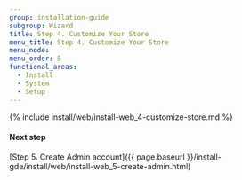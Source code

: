 ```yaml
---
group: installation-guide
subgroup: Wizard
title: Step 4. Customize Your Store
menu_title: Step 4. Customize Your Store
menu_node:
menu_order: 5
functional_areas:
  - Install
  - System
  - Setup
---
```


{% include install/web/install-web_4-customize-store.md %}

#### Next step

[Step 5. Create Admin account]({{ page.baseurl }}/install-gde/install/web/install-web_5-create-admin.html)
